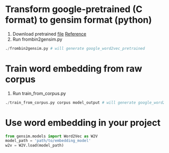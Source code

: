 # Transform google-pretrained (C format) to gensim format (python)
1. Download pretrained [file](https://drive.google.com/a/ucsc.edu/file/d/0B7XkCwpI5KDYNlNUTTlSS21pQmM/edit) [Reference](https://github.com/3Top/word2vec-api#where-to-get-a-pretrained-models)
2. Run frombin2gensim.py
```python
./frombin2gensim.py # will generate google_word2vec_pretrained
```

# Train word embedding from raw corpus
1. Run train_from_corpus.py
```python
./train_from_corpus.py corpus model_output # will generate google_word2vec_pretrained
```


# Use word embedding in your project
```python
from gensim.models import Word2Vec as W2V
model_path = 'path/to/embedding_model'
w2v = W2V.load(model_path)

```
